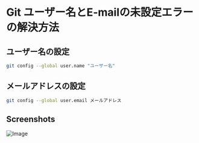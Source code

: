 # Git ユーザー名とE-mailの未設定エラーの解決方法

## ユーザー名の設定

```bash
git config --global user.name "ユーザー名"
```

## メールアドレスの設定

```bash
git config --global user.email メールアドレス
```

## Screenshots

![Image](https://dainasikamen.github.io/memo/git/resolve-user-info-error/1.png)
